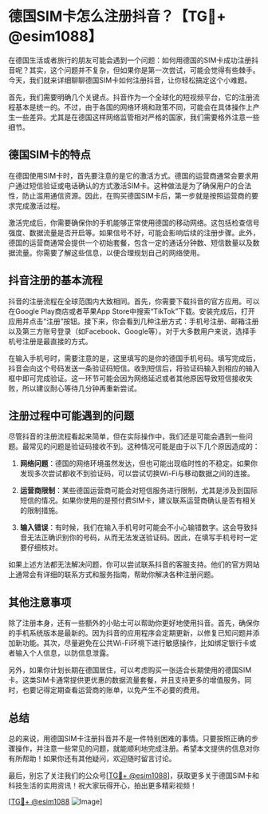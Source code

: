 # 德国SIM卡怎么注册抖音？【TG💪+ @esim1088】

在德国生活或者旅行的朋友可能会遇到一个问题：如何用德国的SIM卡成功注册抖音呢？其实，这个问题并不复杂，但如果你是第一次尝试，可能会觉得有些棘手。今天，我们就来详细聊聊德国SIM卡如何注册抖音，让你轻松搞定这个小难题。

首先，我们需要明确几个关键点。抖音作为一个全球化的短视频平台，它的注册流程基本是统一的。不过，由于各国的网络环境和政策不同，可能会在具体操作上产生一些差异。尤其是在德国这样网络监管相对严格的国家，我们需要格外注意一些细节。

## 德国SIM卡的特点

在德国使用SIM卡时，首先要注意的是它的激活方式。德国的运营商通常会要求用户通过短信验证或电话确认的方式激活SIM卡。这种做法是为了确保用户的合法性，防止滥用通信资源。因此，在购买德国SIM卡后，第一步就是按照运营商的要求完成激活过程。

激活完成后，你需要确保你的手机能够正常使用德国的移动网络。这包括检查信号强度、数据流量是否开启等。如果信号不好，可能会影响后续的注册步骤。此外，德国的运营商通常会提供一个初始套餐，包含一定的通话分钟数、短信数量以及数据流量。你需要了解这些信息，以便合理规划自己的网络使用。

## 抖音注册的基本流程

抖音的注册流程在全球范围内大致相同。首先，你需要下载抖音的官方应用。可以在Google Play商店或者苹果App Store中搜索“TikTok”下载。安装完成后，打开应用并点击“注册”按钮。接下来，你会看到几种注册方式：手机号注册、邮箱注册以及第三方账号登录（如Facebook、Google等）。对于大多数用户来说，选择手机号注册是最直接的方式。

在输入手机号时，需要注意的是，这里填写的是你的德国手机号码。填写完成后，抖音会向这个号码发送一条验证码短信。收到短信后，将验证码输入到相应的输入框中即可完成验证。这一环节可能会因为网络延迟或者其他原因导致短信接收失败，所以建议耐心等待几分钟再重新尝试。

## 注册过程中可能遇到的问题

尽管抖音的注册流程看起来简单，但在实际操作中，我们还是可能会遇到一些问题。最常见的问题是验证码接收不到。这种情况可能是由于以下几个原因造成的：

1. **网络问题**：德国的网络环境虽然发达，但也可能出现临时性的不稳定。如果你发现多次尝试都收不到验证码，可以尝试切换Wi-Fi与移动数据之间的连接。
   
2. **运营商限制**：某些德国运营商可能会对短信服务进行限制，尤其是涉及到国际短信的情况。如果你使用的是预付费SIM卡，建议联系运营商确认是否有相关的限制措施。

3. **输入错误**：有时候，我们在输入手机号时可能会不小心输错数字。这会导致抖音无法正确识别你的号码，从而无法发送验证码。因此，在填写手机号时一定要仔细核对。

如果上述方法都无法解决问题，你可以尝试联系抖音的客服支持。他们的官方网站上通常会有详细的联系方式和服务指南，帮助你解决各种注册问题。

## 其他注意事项

除了注册本身，还有一些额外的小贴士可以帮助你更好地使用抖音。首先，确保你的手机系统版本是最新的。因为抖音的应用程序会定期更新，以修复已知问题并添加新功能。其次，尽量避免在公共Wi-Fi环境下进行敏感操作，比如绑定银行卡或者输入个人信息，以防信息泄露。

另外，如果你计划长期在德国居住，可以考虑购买一张适合长期使用的德国SIM卡。这类SIM卡通常提供更优惠的数据流量套餐，并且支持更多的增值服务。同时，也要记得定期查看运营商的账单，以免产生不必要的费用。

## 总结

总的来说，用德国SIM卡注册抖音并不是一件特别困难的事情。只要按照正确的步骤操作，并注意一些常见的问题，就能顺利地完成注册。希望本文提供的信息对你有所帮助！如果你还有其他疑问，欢迎随时留言讨论。

最后，别忘了关注我们的公众号[[TG💪+ @esim1088](https://t.me/s/esim1088)]，获取更多关于德国SIM卡和科技生活的实用资讯！祝大家玩得开心，拍出更多精彩视频！

[[TG💪+ @esim1088](https://t.me/s/esim1088) ![Image](https://i.postimg.cc/4NQfJmqS/Snipaste-2025-05-13-00-14-12.png)]